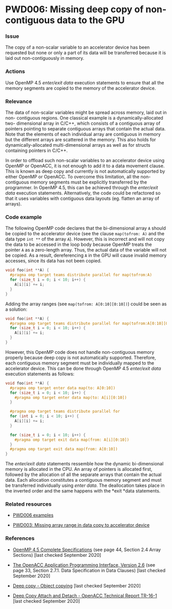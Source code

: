 # PWD006: Missing deep copy of non-contiguous data to the GPU

### Issue

The copy of a non-scalar variable to an accelerator device has been requested
but none or  only a part of its data will be transferred because it is laid out
non-contiguously in memory.

### Actions

Use OpenMP 4.5 *enter/exit data* execution statements to ensure that all the
memory segments are copied to the memory of the accelerator device.

### Relevance

The data of non-scalar variables might be spread across memory, laid out in non-
contiguous regions. One classical example is a dynamically-allocated two-
dimensional array in C/C++, which consists of a contiguous array of pointers
pointing to separate contiguous arrays that contain the actual data. Note that
the elements of each individual array are contiguous in memory but the different
arrays are scattered in the memory. This also holds for dynamically-allocated
multi-dimensional arrays as well as for structs containing pointers in C/C++.

In order to offload such non-scalar variables to an accelerator device using
OpenMP or OpenACC, it is not enough to add it to a data movement clause. This is
known as deep copy and currently is not automatically supported by either OpenMP
or OpenACC. To overcome this limitation, all the non-contiguous memory segments
must be explicitly transferred by the programmer.  In OpenMP 4.5, this can be
achieved through the *enter/exit data* execution statements. Alternatively, the
code could be refactored so that it uses variables with contiguous data layouts
(eg. flatten an array of arrays).

### Code example

The following OpenMP code declares that the bi-dimensional array `A` should be
copied to the accelerator device (see the clause `map(tofrom: A)` and the data
type `int **` of the array `A`). However, this is incorrect and will not copy
the data to be accessed in the loop body because OpenMP treats the pointer `A`
as a zero-length array. Thus, the actual data of the variable will not be
copied. As a result, dereferencing `A` in the GPU will cause invalid memory
accesses, since its data has not been copied.

```c
void foo(int **A) {
  #pragma omp target teams distribute parallel for map(tofrom:A)
  for (size_t i = 0; i < 10; i++) {
    A[i][i] += i;
  }
}
```

Adding the array ranges (see `map(tofrom: A[0:10][0:10])`) could be seen as a
solution:

```c
void foo(int **A) {
  #pragma omp target teams distribute parallel for map(tofrom:A[0:10][0:10])
  for (size_t i = 0; i < 10; i++) {
    A[i][i] += i;
  }
}
```

However, this OpenMP code does not handle non-contiguous memory properly because
deep copy is not automatically supported. Therefore, each contiguous memory
segment must be individually mapped to the accelerator device. This can be done
through OpenMP 4.5 *enter/exit data* execution statements as follows:

```c
void foo(int **A) {
  #pragma omp target enter data map(to: A[0:10])
  for (size_t i = 0; i < 10; i++) {
    #pragma omp target enter data map(to: A[i][0:10])
  }

  #pragma omp target teams distribute parallel for
  for (int i = 0; i < 10; i++) {
    A[i][i] += i;
  }

  for (size_t i = 0; i < 10; i++) {
    #pragma omp target exit data map(from: A[i][0:10])
  }
  #pragma omp target exit data map(from: A[0:10])
}
```

The *enter/exit data* statements ressemble how the dynamic bi-dimensional memory
is allocated in the CPU. An array of pointers is allocated first, followed by
the allocation of all the separate arrays that contain the actual data. Each
allocation constitutes a contiguous memory segment and must be transferred
individually using *enter data*. The deallocation takes place in the inverted
order and the same happens with the *exit *data statements.

### Related resources

* [PWD006 examples](../PWD006/)

* [PWD003: Missing array range in data copy to accelerator device](../PWD003/README.md)

### References

* [OpenMP 4.5 Complete Specifications](https://www.openmp.org/wp-content/uploads/openmp-4.5.pdf)
(see page 44, Section 2.4 Array Sections) [last checked September 2020]

* [The OpenACC Application Programming Interface, Version 2.6](https://www.openacc.org/sites/default/files/inline-files/OpenACC.2.6.final.pdf)
(see page 33, Section 2.7.1. Data Specification in Data Clauses)
[last checked September 2020]

* [Deep copy - Object copying](https://en.wikipedia.org/wiki/Object_copying#Deep_copy)
[last checked September 2020]

* [Deep Copy Attach and Detach - OpenACC Technical Report TR-16-1](https://www.openacc.org/sites/default/files/inline-files/TR-16-1.pdf)
[last checked September 2020]

